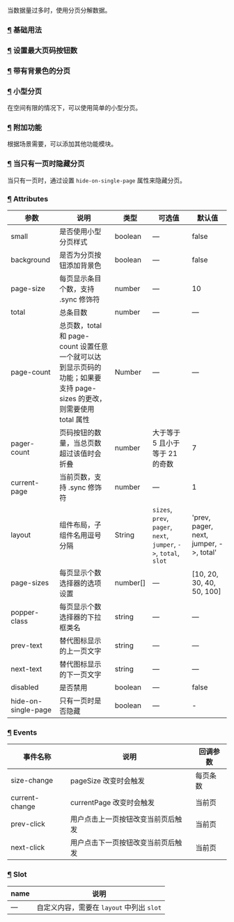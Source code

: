 当数据量过多时，使用分页分解数据。

### [¶](https://element.eleme.cn/#/zh-CN/component/pagination#ji-chu-yong-fa) 基础用法

### [¶](https://element.eleme.cn/#/zh-CN/component/pagination#she-zhi-zui-da-ye-ma-an-niu-shu) 设置最大页码按钮数

### [¶](https://element.eleme.cn/#/zh-CN/component/pagination#dai-you-bei-jing-se-de-fen-ye) 带有背景色的分页

### [¶](https://element.eleme.cn/#/zh-CN/component/pagination#xiao-xing-fen-ye) 小型分页

在空间有限的情况下，可以使用简单的小型分页。

### [¶](https://element.eleme.cn/#/zh-CN/component/pagination#fu-jia-gong-neng) 附加功能

根据场景需要，可以添加其他功能模块。

### [¶](https://element.eleme.cn/#/zh-CN/component/pagination#dang-zhi-you-yi-ye-shi-yin-cang-fen-ye) 当只有一页时隐藏分页

当只有一页时，通过设置 `hide-on-single-page` 属性来隐藏分页。

### [¶](https://element.eleme.cn/#/zh-CN/component/pagination#attributes) Attributes

| 参数 | 说明 | 类型 | 可选值 | 默认值 |
| --- | --- | --- | --- | --- |
| small | 是否使用小型分页样式 | boolean | — | false |
| background | 是否为分页按钮添加背景色 | boolean | — | false |
| page-size | 每页显示条目个数，支持 .sync 修饰符 | number | — | 10 |
| total | 总条目数 | number | — | — |
| page-count | 总页数，total 和 page-count 设置任意一个就可以达到显示页码的功能；如果要支持 page-sizes 的更改，则需要使用 total 属性 | Number | — | — |
| pager-count | 页码按钮的数量，当总页数超过该值时会折叠 | number | 大于等于 5 且小于等于 21 的奇数 | 7 |
| current-page | 当前页数，支持 .sync 修饰符 | number | — | 1 |
| layout | 组件布局，子组件名用逗号分隔 | String | `sizes`, `prev`, `pager`, `next`, `jumper`, `->`, `total`, `slot` | 'prev, pager, next, jumper, ->, total' |
| page-sizes | 每页显示个数选择器的选项设置 | number\[\] | — | \[10, 20, 30, 40, 50, 100\] |
| popper-class | 每页显示个数选择器的下拉框类名 | string | — | — |
| prev-text | 替代图标显示的上一页文字 | string | — | — |
| next-text | 替代图标显示的下一页文字 | string | — | — |
| disabled | 是否禁用 | boolean | — | false |
| hide-on-single-page | 只有一页时是否隐藏 | boolean | — | \- |

### [¶](https://element.eleme.cn/#/zh-CN/component/pagination#events) Events

| 事件名称 | 说明 | 回调参数 |
| --- | --- | --- |
| size-change | pageSize 改变时会触发 | 每页条数 |
| current-change | currentPage 改变时会触发 | 当前页 |
| prev-click | 用户点击上一页按钮改变当前页后触发 | 当前页 |
| next-click | 用户点击下一页按钮改变当前页后触发 | 当前页 |

### [¶](https://element.eleme.cn/#/zh-CN/component/pagination#slot) Slot

| name | 说明 |
| --- | --- |
| — | 自定义内容，需要在 `layout` 中列出 `slot` |